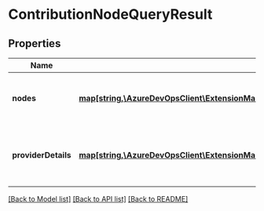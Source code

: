 # ContributionNodeQueryResult

## Properties
Name | Type | Description | Notes
------------ | ------------- | ------------- | -------------
**nodes** | [**map[string,\AzureDevOpsClient\ExtensionManagement\AzureDevOpsClient\ExtensionManagement\Model\ClientContributionNode]**](ClientContributionNode.md) | Map of contribution ids to corresponding node. | [optional] 
**providerDetails** | [**map[string,\AzureDevOpsClient\ExtensionManagement\AzureDevOpsClient\ExtensionManagement\Model\ClientContributionProviderDetails]**](ClientContributionProviderDetails.md) | Map of provider ids to the corresponding provider details object. | [optional] 

[[Back to Model list]](../README.md#documentation-for-models) [[Back to API list]](../README.md#documentation-for-api-endpoints) [[Back to README]](../README.md)


